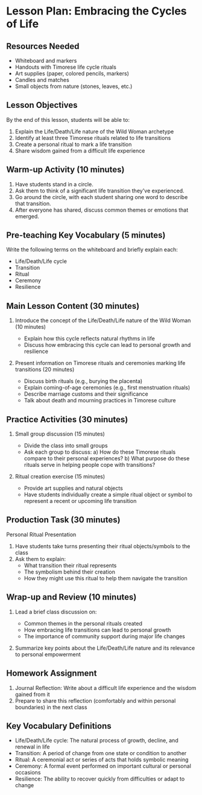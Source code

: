 # Lesson Plan: Embracing the Cycles of Life

## Resources Needed
- Whiteboard and markers
- Handouts with Timorese life cycle rituals
- Art supplies (paper, colored pencils, markers)
- Candles and matches
- Small objects from nature (stones, leaves, etc.)

## Lesson Objectives
By the end of this lesson, students will be able to:
1. Explain the Life/Death/Life nature of the Wild Woman archetype
2. Identify at least three Timorese rituals related to life transitions
3. Create a personal ritual to mark a life transition
4. Share wisdom gained from a difficult life experience

## Warm-up Activity (10 minutes)
1. Have students stand in a circle.
2. Ask them to think of a significant life transition they've experienced.
3. Go around the circle, with each student sharing one word to describe that transition.
4. After everyone has shared, discuss common themes or emotions that emerged.

## Pre-teaching Key Vocabulary (5 minutes)
Write the following terms on the whiteboard and briefly explain each:
- Life/Death/Life cycle
- Transition
- Ritual
- Ceremony
- Resilience

## Main Lesson Content (30 minutes)
1. Introduce the concept of the Life/Death/Life nature of the Wild Woman (10 minutes)
   - Explain how this cycle reflects natural rhythms in life
   - Discuss how embracing this cycle can lead to personal growth and resilience

2. Present information on Timorese rituals and ceremonies marking life transitions (20 minutes)
   - Discuss birth rituals (e.g., burying the placenta)
   - Explain coming-of-age ceremonies (e.g., first menstruation rituals)
   - Describe marriage customs and their significance
   - Talk about death and mourning practices in Timorese culture

## Practice Activities (30 minutes)
1. Small group discussion (15 minutes)
   - Divide the class into small groups
   - Ask each group to discuss:
     a) How do these Timorese rituals compare to their personal experiences?
     b) What purpose do these rituals serve in helping people cope with transitions?

2. Ritual creation exercise (15 minutes)
   - Provide art supplies and natural objects
   - Have students individually create a simple ritual object or symbol to represent a recent or upcoming life transition

## Production Task (30 minutes)
Personal Ritual Presentation
1. Have students take turns presenting their ritual objects/symbols to the class
2. Ask them to explain:
   - What transition their ritual represents
   - The symbolism behind their creation
   - How they might use this ritual to help them navigate the transition

## Wrap-up and Review (10 minutes)
1. Lead a brief class discussion on:
   - Common themes in the personal rituals created
   - How embracing life transitions can lead to personal growth
   - The importance of community support during major life changes

2. Summarize key points about the Life/Death/Life nature and its relevance to personal empowerment

## Homework Assignment
1. Journal Reflection: Write about a difficult life experience and the wisdom gained from it
2. Prepare to share this reflection (comfortably and within personal boundaries) in the next class

## Key Vocabulary Definitions
- Life/Death/Life cycle: The natural process of growth, decline, and renewal in life
- Transition: A period of change from one state or condition to another
- Ritual: A ceremonial act or series of acts that holds symbolic meaning
- Ceremony: A formal event performed on important cultural or personal occasions
- Resilience: The ability to recover quickly from difficulties or adapt to change